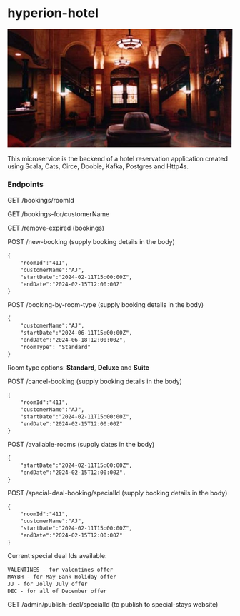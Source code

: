 # hyperion-hotel

![hotel](hyperion.jpg)

This microservice is the backend of a hotel reservation application created 
using Scala, Cats, Circe, Doobie, Kafka, Postgres and Http4s.

### Endpoints
GET /bookings/roomId

GET /bookings-for/customerName

GET /remove-expired (bookings)

POST /new-booking (supply booking details in the body)
```
{
    "roomId":"411",
    "customerName":"AJ",
    "startDate":"2024-02-11T15:00:00Z",
    "endDate":"2024-02-15T12:00:00Z"
}
```

POST /booking-by-room-type (supply booking details in the body)
```
{
    "customerName":"AJ",
    "startDate":"2024-06-11T15:00:00Z",
    "endDate":"2024-06-18T12:00:00Z",
    "roomType": "Standard"
}
```

Room type options: **Standard**, **Deluxe** and **Suite**

POST /cancel-booking (supply booking details in the body)
```
{
    "roomId":"411",
    "customerName":"AJ",
    "startDate":"2024-02-11T15:00:00Z",
    "endDate":"2024-02-15T12:00:00Z"
}
```

POST /available-rooms (supply dates in the body)
```
{
    "startDate":"2024-02-11T15:00:00Z",
    "endDate":"2024-02-15T12:00:00Z",
}
```

POST /special-deal-booking/specialId (supply booking details in the body)
```
{
    "roomId":"411",
    "customerName":"AJ",
    "startDate":"2024-02-11T15:00:00Z",
    "endDate":"2024-02-15T12:00:00Z"
}
```

Current special deal Ids available:
```
VALENTINES - for valentines offer
MAYBH - for May Bank Holiday offer
JJ - for Jolly July offer
DEC - for all of December offer
```

GET /admin/publish-deal/specialId (to publish to special-stays website)